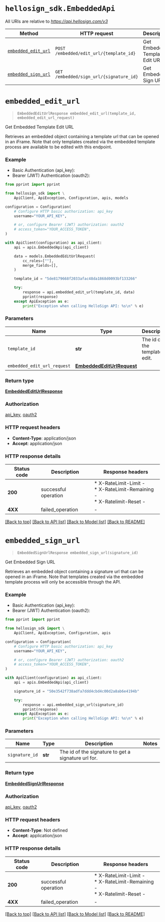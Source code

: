 # ```hellosign_sdk.EmbeddedApi```

All URIs are relative to *https://api.hellosign.com/v3*

|Method | HTTP request | Description|
|------------- | ------------- | -------------|
|[```embedded_edit_url```](EmbeddedApi.md#embedded_edit_url) | ```POST /embedded/edit_url/{template_id}``` | Get Embedded Template Edit URL|
|[```embedded_sign_url```](EmbeddedApi.md#embedded_sign_url) | ```GET /embedded/sign_url/{signature_id}``` | Get Embedded Sign URL|


# ```embedded_edit_url```
> ```EmbeddedEditUrlResponse embedded_edit_url(template_id, embedded_edit_url_request)```

Get Embedded Template Edit URL

Retrieves an embedded object containing a template url that can be opened in an iFrame. Note that only templates created via the embedded template process are available to be edited with this endpoint.

### Example

* Basic Authentication (api_key):
* Bearer (JWT) Authentication (oauth2):

```python
from pprint import pprint

from hellosign_sdk import \
    ApiClient, ApiException, Configuration, apis, models

configuration = Configuration(
    # Configure HTTP basic authorization: api_key
    username="YOUR_API_KEY",

    # or, configure Bearer (JWT) authorization: oauth2
    # access_token="YOUR_ACCESS_TOKEN",
)

with ApiClient(configuration) as api_client:
    api = apis.EmbeddedApi(api_client)

    data = models.EmbeddedEditUrlRequest(
        cc_roles=[""],
        merge_fields=[],
    )

    template_id = "5de8179668f2033afac48da1868d0093bf133266"

    try:
        response = api.embedded_edit_url(template_id, data)
        pprint(response)
    except ApiException as e:
        print("Exception when calling HelloSign API: %s\n" % e)

```


### Parameters

| Name | Type | Description | Notes |
| ---- | ---- | ----------- | ----- |
| `template_id` | **str** | The id of the template to edit. |  |
| `embedded_edit_url_request` | [**EmbeddedEditUrlRequest**](EmbeddedEditUrlRequest.md) |  |  |

### Return type

[**EmbeddedEditUrlResponse**](EmbeddedEditUrlResponse.md)

### Authorization

[api_key](../README.md#api_key), [oauth2](../README.md#oauth2)

### HTTP request headers

 - **Content-Type**: application/json
 - **Accept**: application/json


### HTTP response details

| Status code | Description | Response headers |
|-------------|-------------|------------------|
**200** | successful operation |  * X-RateLimit-Limit -  <br>  * X-RateLimit-Remaining -  <br>  * X-Ratelimit-Reset -  <br>  |
**4XX** | failed_operation |  -  |

[[Back to top]](#) [[Back to API list]](../README.md#documentation-for-api-endpoints) [[Back to Model list]](../README.md#documentation-for-models) [[Back to README]](../README.md)

# ```embedded_sign_url```
> ```EmbeddedSignUrlResponse embedded_sign_url(signature_id)```

Get Embedded Sign URL

Retrieves an embedded object containing a signature url that can be opened in an iFrame. Note that templates created via the embedded template process will only be accessible through the API.

### Example

* Basic Authentication (api_key):
* Bearer (JWT) Authentication (oauth2):

```python
from pprint import pprint

from hellosign_sdk import \
    ApiClient, ApiException, Configuration, apis

configuration = Configuration(
    # Configure HTTP basic authorization: api_key
    username="YOUR_API_KEY",

    # or, configure Bearer (JWT) authorization: oauth2
    # access_token="YOUR_ACCESS_TOKEN",
)

with ApiClient(configuration) as api_client:
    api = apis.EmbeddedApi(api_client)

    signature_id = "50e3542f738adfa7ddd4cbd4c00d2a8ab6e4194b"

    try:
        response = api.embedded_sign_url(signature_id)
        pprint(response)
    except ApiException as e:
        print("Exception when calling HelloSign API: %s\n" % e)

```


### Parameters

| Name | Type | Description | Notes |
| ---- | ---- | ----------- | ----- |
| `signature_id` | **str** | The id of the signature to get a signature url for. |  |

### Return type

[**EmbeddedSignUrlResponse**](EmbeddedSignUrlResponse.md)

### Authorization

[api_key](../README.md#api_key), [oauth2](../README.md#oauth2)

### HTTP request headers

 - **Content-Type**: Not defined
 - **Accept**: application/json


### HTTP response details

| Status code | Description | Response headers |
|-------------|-------------|------------------|
**200** | successful operation |  * X-RateLimit-Limit -  <br>  * X-RateLimit-Remaining -  <br>  * X-Ratelimit-Reset -  <br>  |
**4XX** | failed_operation |  -  |

[[Back to top]](#) [[Back to API list]](../README.md#documentation-for-api-endpoints) [[Back to Model list]](../README.md#documentation-for-models) [[Back to README]](../README.md)

